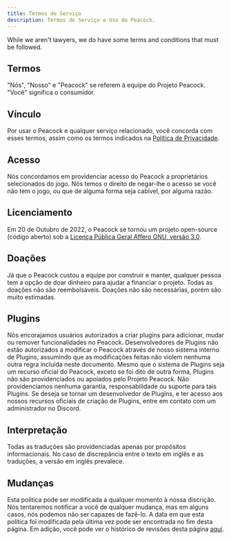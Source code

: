 ```yaml
---
title: Termos de Serviço
description: Termos de Serviço e Uso do Peacock.
---
```


While we aren't lawyers, we do have some terms and conditions that must be followed.

## Termos

"Nós", "Nosso" e "Peacock" se referem à equipe do Projeto Peacock. "Você" significa o consumidor.

## Vínculo

Por usar o Peacock e qualquer serviço relacionado, você concorda com esses termos, assim como os termos indicados na [Política de Privacidade](privacy-policy.md).

## Acesso

Nós concordamos em providenciar acesso do Peacock a proprietários selecionados do jogo. Nós temos o direito de negar-lhe o acesso se você não tem o jogo, ou que de alguma forma seja cabível, por alguma razão.

## Licenciamento

Em 20 de Outubro de 2022, o Peacock se tornou um projeto open-source (código aberto) sob a [Licença Pública Geral Affero GNU, versão 3.0](https://www.gnu.org/licenses/agpl-3.0.en.html).

## Doações

Já que o Peacock custou a equipe por construir e manter, qualquer pessoa tem a opção de doar dinheiro para ajudar a financiar o projeto. Todas as doações não são reembolsáveis. Doações não são necessárias, porém são muito estimadas.

## Plugins

Nós encorajamos usuários autorizados a criar plugins para adicionar, mudar ou remover funcionalidades no Peacock. Desenvolvedores de Plugins não estão autorizados a modificar o Peacock através de nosso sistema interno de Plugins, assumindo que as modificações feitas não violem nenhuma outra regra incluída neste documento. Mesmo que o sistema de Plugins seja um recurso oficial do Peacock, exceto se foi dito de outra forma, Plugins não são providenciados ou apoiados pelo Projeto Peacock. Não providenciamos nenhuma garantia, responsabilidade ou suporte para tais Plugins. Se deseja se tornar um desenvolvedor de Plugins, e ter acesso aos nossos recursos oficiais de criação de Plugins, entre em contato com um administrador no Discord.

## Interpretação

Todas as traduções são providenciadas apenas por propósitos informacionais. No caso de discrepância entre o texto em inglês e as traduções, a versão em inglês prevalece.

## Mudanças

Esta política pode ser modificada a qualquer momento à nossa discrição. Nós tentaremos notificar a você de qualquer mudança, mas em alguns casos, nós podemos não ser capazes de fazê-lo. A data em que esta política foi modificada pela última vez pode ser encontrada no fim desta página. Em adição, você pode ver o histórico de revisões desta página [aqui](https://github.com/thepeacockproject/peacockprojectorg/commits/main/docs/legal/terms-of-service.md).
